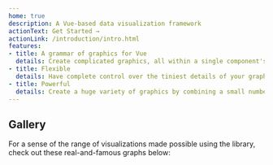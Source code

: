 ```yaml
---
home: true
description: A Vue-based data visualization framework
actionText: Get Started →
actionLink: /introduction/intro.html
features:
- title: A grammar of graphics for Vue
  details: Create complicated graphics, all within a single component's template.
- title: Flexible
  details: Have complete control over the tiniest details of your graphic.
- title: Powerful
  details: Create a huge variety of graphics by combining a small number of core components.
---
```


## Gallery

For a sense of the range of visualizations made possible using the library, check out these real-and-famous graphs below:

